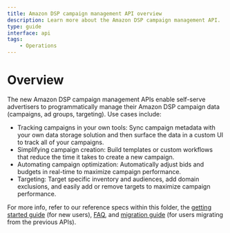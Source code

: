 ```yaml
---
title: Amazon DSP campaign management API overview
description: Learn more about the Amazon DSP campaign management API.
type: guide
interface: api
tags:
    - Operations
---
```


# Overview

The new Amazon DSP campaign management APIs enable self-serve advertisers to programmatically manage their Amazon DSP campaign data (campaigns, ad groups, targeting). Use cases include:

* Tracking campaigns in your own tools: Sync campaign metadata with your own data storage solution and then surface the data in a custom UI to track all of your campaigns.
* Simplifying campaign creation: Build templates or custom workflows that reduce the time it takes to create a new campaign.
* Automating campaign optimization: Automatically adjust bids and budgets in real-time to maximize campaign performance.
* Targeting: Target specific inventory and audiences, add domain exclusions, and easily add or remove targets to maximize campaign performance.

For more info, refer to our reference specs within this folder, the [getting started guide](guides/dsp/developer-guide) (for new users), [FAQ](guides/dsp/campaign-management-faq), and [migration guide](reference/migration-guides/adsp-campaign-management) (for users migrating from the previous APIs).
